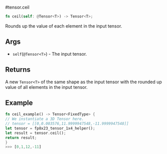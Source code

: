 #tensor.ceil

```rust
fn ceil(self: @Tensor<T>) -> Tensor<T>;
```

Rounds up the value of each element in the input tensor.

## Args

* `self`(`@Tensor<T>`) - The input tensor.


## Returns

A new `Tensor<T>` of the same shape as the input tensor with
the rounded up value of all elements in the input tensor.

## Example

```rust
fn ceil_example() -> Tensor<FixedType> {
// We instantiate a 3D Tensor here.
// tensor = [[0,0.003576,11.9999947548,-11.9999947548]]
let tensor = fp8x23_tensor_1x4_helper();
let result = tensor.ceil();
return result;
}
>>> [0,1,12,-11]
```
